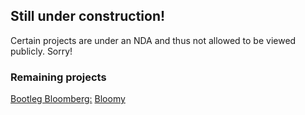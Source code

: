 ## Still under construction! 



Certain projects are under an NDA and thus not allowed to be viewed publicly. Sorry!


### Remaining projects

<a href="/">Bootleg Bloomberg:</a>
  <a href="/bloomy.html">Bloomy</a>

